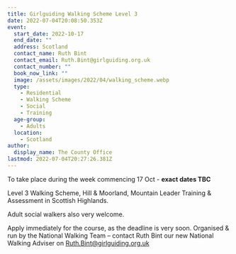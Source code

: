 ```yaml
---
title: Girlguiding Walking Scheme Level 3
date: 2022-07-04T20:08:50.353Z
event:
  start_date: 2022-10-17
  end_date: ""
  address: Scotland
  contact_name: Ruth Bint
  contact_email: Ruth.Bint@girlguiding.org.uk
  contact_number: ""
  book_now_link: ""
  image: /assets/images/2022/04/walking_scheme.webp
  type:
    - Residential
    - Walking Scheme
    - Social
    - Training
  age-group:
    - Adults
  location:
    - Scotland
author:
  display_name: The County Office
lastmod: 2022-07-04T20:27:26.381Z
---
```

To take place during the week commencing 17 Oct - **exact dates TBC**

Level 3 Walking Scheme, Hill & Moorland, Mountain Leader Training & Assessment in Scottish Highlands.

Adult social walkers also very welcome.

Apply immediately for the course, as the deadline is very soon. Organised & run by the National Walking Team – contact Ruth Bint our new National Walking Adviser on <Ruth.Bint@girlguiding.org.uk>
